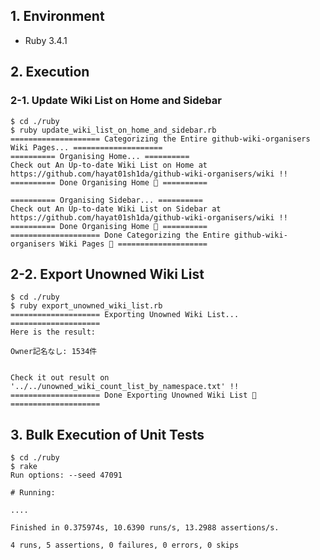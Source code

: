 ## 1. Environment

- Ruby 3.4.1

## 2. Execution

### 2-1. Update Wiki List on Home and Sidebar

```command
$ cd ./ruby
$ ruby update_wiki_list_on_home_and_sidebar.rb
==================== Categorizing the Entire github-wiki-organisers Wiki Pages... ====================
========== Organising Home... ==========
Check out An Up-to-date Wiki List on Home at https://github.com/hayat01sh1da/github-wiki-organisers/wiki !!
========== Done Organising Home 🎉 ==========

========== Organising Sidebar... ==========
Check out An Up-to-date Wiki List on Sidebar at https://github.com/hayat01sh1da/github-wiki-organisers/wiki !!
========== Done Organising Home 🎉 ==========
==================== Done Categorizing the Entire github-wiki-organisers Wiki Pages 🎉 ====================
```

## 2-2. Export Unowned Wiki List

```command
$ cd ./ruby
$ ruby export_unowned_wiki_list.rb
==================== Exporting Unowned Wiki List... ====================
Here is the result:

Owner記名なし: 1534件


Check it out result on '../../unowned_wiki_count_list_by_namespace.txt' !!
==================== Done Exporting Unowned Wiki List 🎉 ====================
```

## 3. Bulk Execution of Unit Tests

```command
$ cd ./ruby
$ rake
Run options: --seed 47091

# Running:

....

Finished in 0.375974s, 10.6390 runs/s, 13.2988 assertions/s.

4 runs, 5 assertions, 0 failures, 0 errors, 0 skips
```
